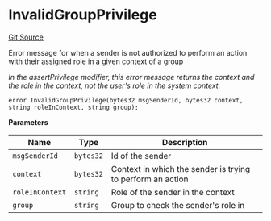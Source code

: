 # InvalidGroupPrivilege
[Git Source](https://github.com/nayms/contracts-v3/blob/0aa70a4d39a9875c02cd43cc38c09012f52d800e/src/shared/CustomErrors.sol)

Error message for when a sender is not authorized to perform an action with their assigned role in a given context of a group

*In the assertPrivilege modifier, this error message returns the context and the role in the context, not the user's role in the system context.*


```solidity
error InvalidGroupPrivilege(bytes32 msgSenderId, bytes32 context, string roleInContext, string group);
```

**Parameters**

|Name|Type|Description|
|----|----|-----------|
|`msgSenderId`|`bytes32`|Id of the sender|
|`context`|`bytes32`|Context in which the sender is trying to perform an action|
|`roleInContext`|`string`|Role of the sender in the context|
|`group`|`string`|Group to check the sender's role in|


